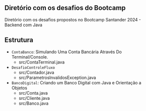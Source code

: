 ## Diretório com os desafios do Bootcamp

Diretório com os desafios propostos no Bootcamp Santander 2024 - Backend com Java

## Estrutura

- `ContaBanco`: Simulando Uma Conta Bancária Através Do Terminal/Console.
  - src/ContaTerminal.java
- `DesafioControleFluxo`
  - src/Contador.java
  - src/ParametrosInvalidosException.java
- `BancoDigital`: Criando um Banco Digital com Java e Orientação a Objetos
  - src/Conta.java
  - src/Cliente.java
  - src/Banco.java
